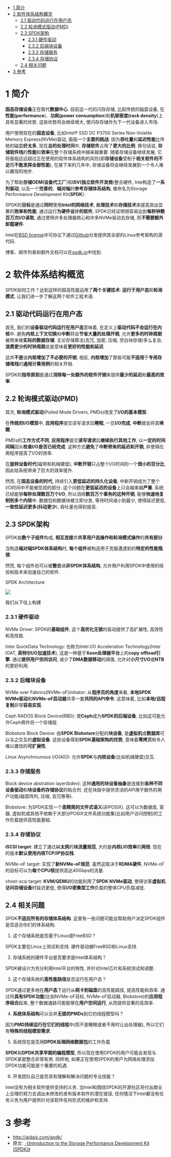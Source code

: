 
<!-- @import "[TOC]" {cmd="toc" depthFrom=1 depthTo=6 orderedList=false} -->

<!-- code_chunk_output -->

* [1 简介](#1-简介)
* [2 软件体系结构概览](#2-软件体系结构概览)
	* [2.1 驱动代码运行在用户态](#21-驱动代码运行在用户态)
	* [2.2 轮询模式驱动(PMD)](#22-轮询模式驱动pmd)
	* [2.3 SPDK架构](#23-spdk架构)
		* [2.3.1 硬件驱动](#231-硬件驱动)
		* [2.3.2 后端块设备](#232-后端块设备)
		* [2.3.3 存储服务](#233-存储服务)
		* [2.3.4 存储协议](#234-存储协议)
	* [2.4 相关问题](#24-相关问题)
* [3 参考](#3-参考)

<!-- /code_chunk_output -->

# 1 简介

**固态存储设备**正在取代**数据中心**. 目前这一代的闪存存储, 比起传统的磁盘设备, 在**性能(performance**)、**功耗(power consumption**)和**机架密度(rack density**)上具有显著的优势. 这些优势将会继续增大, 使闪存存储作为下一代设备进入市场. 

用户使用现在的**固态设备**, 比如Intel® SSD DC P3700 Series Non\-Volatile Memory Express(NVMe)驱动, 面临一个**主要的挑战**: 因为**吞吐量**和**延迟性能**比传统的磁盘**好太多**, 现在**总的处理时间**中, **存储软件**占用了**更大的比例**. 换句话说, **存储软件栈**的**性能**和**效率**在整个存储系统中越来越重要. 随着存储设备继续发展, 它将面临远远超过正在使用的软件体系结构的风险(即**存储设备**受制于**相关软件的不足**而**不能发挥全部性能**), 在接下来的几年中, 存储设备将会继续发展到一个令人难以置信的地步. 

为了帮助**存储OEM(设备代工厂**)和**ISV(独立软件开发商**)整合硬件, Inte构造了**一系列驱动**, 以及一个**完善的**、**端对端**的**参考存储体系结构**, 被命名为Storage Performance Development Kit(**SPDK**). 

SPDK的**目标**是通过**同时**使用**Intel的网络技术**, **处理技术**和**存储技术**来提高突出显著的**效率和性能**. 通过运行**为硬件设计的软件**, SPDK已经证明很容易达到**每秒钟数百万次I/O读取**, 通过使用许多处理器核心和许多NVMe驱动去存储, 而**不需要额外卸载硬件**. 

Intel在[BSD license](https://github.com/spdk/spdk/blob/master/LICENSE)许可协议下通过[Github](https://github.com/spdk)分发提供其全部的Linux参考架构的源代码. 

博客、邮件列表和额外文档可以在[spdk.io](http://www.spdk.io/)中找到. 

# 2 软件体系结构概览

SPDK如何工作？达到这样的超高性能运用了**两个关键技术**: **运行于用户态**和**轮询模式**. 让我们进一步了解这两个软件工程术语. 

## 2.1 驱动代码运行在用户态

首先, 我们的**设备驱动代码运行在用户态**意味着, 在定义上**驱动代码不会运行在内核**中. 避免**内核上下文切换**和**中断**将会**节省大量的处理开销**, 允许**更多的时钟周期**被用来做**实际的数据存储**. 无论存储算法(去冗, 加密, 压缩, 空白块存储)多么复杂, **浪费更少的时钟周期**总是意味着**更好的性能和延迟**. 

这并**不是**说**内核增加了不必要的开销**; 相反, **内核增加**了那些可能**不适用**于**专用存储堆栈**的**通用计算用例**的相关开销. 

SPDK的**指导原则**是通过**消除每一处额外的软件开销**来提供**最少的延迟**和**最高的效率**. 

## 2.2 轮询模式驱动(PMD)

其次, **轮询模式驱动**(Polled Mode Drivers, PMDs)改变了**I/O的基本模型**. 

在**传统的I/O模型**中, **应用程序**提交读写请求后**睡眠**, 一旦**I/O完成**, **中断**就会将其**唤醒**. 

PMDs的**工作方式不同**, **应用程序**提交**读写请求**后**继续执行其他工作**, 以**一定的时间间隔**回头**检查I/O是否已经完成**. 这种方式**避免**了**中断带来的延迟和开销**, 并使得应用程序提高了I/O的效率. 

在**旋转设备时代**(磁带和机械硬盘), **中断开销**只占整个I/O时间的一个**很小的百分比**, 因此给系统带来了巨大的效率提升. 

然而, 在**固态设备的时代**, 持续引入**更低延迟的持久化设备**, 中断开销成为了整个I/O时间中不能被忽视的部分. 这个问题在**更低延迟的设备**上只会越来越**严重**. 系统已经能够**每秒处理数百万个I/O**, 所以消除**数百万个事务的这种开销**, 能够**快速地复制到多个内核**中. 数据包和数据块被立即分发, 等待时间减小到最少, 使得延迟更低, **一致性延迟更多(抖动更少**), 吞吐量也得到提高. 

## 2.3 SPDK架构

SPDK由**数个子组件**构成, **相互连接**并**共享用户态操作和轮询模式操作**的**共有部分**. 

当构造**端对端SPDK体系结构**时, **每个组件**被构造用于克服遭遇到的**特定的性能瓶颈**. 

然而, 每个组件也可以被**整合**进**非SPDK体系结构**, 允许用户利用SPDK中使用的经验和技术来加速自己的软件. 

SPDK Architecture:

![](./images/2019-06-19-09-47-02.png)

我们从下往上构建

### 2.3.1 硬件驱动

NVMe Driver: SPDK的**基础组件**, 这个**高优化无锁**的驱动提供了高扩展性, 高效性和高性能. 

Inter QuickData Technology: 也称为Intel I/O Acceleration Technology(Inter IOAT, **英特尔I/O加速技术**), 这是一种基于**Xeon处理器平台**上的**copy offload引擎**. 通过**提供用户空间访问**, 减少了**DMA数据移动**的阈值, 允许对**小尺寸I/O**或**NTB**的更好利用. 

### 2.3.2 后端块设备

NVMe over Fabrics(NVMe\-oF)initiator: 从**程序员的角度**来看, **本地SPDK NVMe驱动**和**NVMe\-oF启动器**共享一套**共同的API命令**. 这意味着, 比如**本地/远程复制**非常**容易实现**. 

Ceph RADOS Block Device(RBD): 使**Ceph**成为**SPDK的后端设备**, 比如这可能允许Ceph用作另一个存储层. 

Blobstore Block Device: 由**SPDK Blobstore**分配的**块设备**, 是**虚拟机**或**数据库**可以与之交互的**虚拟设备**. 这些设备得到**SPDK基础架构的优势**, 意味着**零拷贝**和令人难以置信的**可扩展性**. 

Linux Asynchrounous I/O(AIO): 允许**SPDK**与**内核设备**(比如机械硬盘)交互. 

### 2.3.3 存储服务

Block device abstration layer(bdev): 这种**通用的块设备抽象**是连接到**各种不同设备驱动**和**块设备的存储协议**的粘合剂. 还在块层中提供灵活的API用于额外的用户功能(磁盘阵列, 压缩, 去冗等等). 

Blobstore: 为SPDK实现一个**高精简的文件式语义**(非POSIX). 这可以为数据库, 容器, 虚拟机或其他不依赖于大部分POSIX文件系统功能集(比如用户访问控制)的工作负载提供高性能基础. 

### 2.3.4 存储协议

**iSCSI target**: 建立了通过**以太网**的**块流量规范**, 大约是**内核LIO效率**的**两倍**. 现在的版本**默认使用内核TCP/IP协议栈**. 

NVMe\-oF target: 实现了**新NVMe\-oF规范**. 虽然这取决于**RDMA硬件**, NVMe\-oF的目标可以为**每个CPU核**提供高达40Gbps的流量. 

vhost\-scsi target: **KVM/QEMU**的功能利用了**SPDK NVMe驱动**, 使得访客**虚拟机访问存储设备**时延迟更低, 使得**I/O密集型工作**负载的整体CPU负载减低. 

## 2.4 相关问题

SPDK**不适应所有的存储体系结构**. 这里有一些问题可能会帮助用户决定SPDK组件是否适合你们的体系结构. 

1. 这个存储系统是否基于Linux或FreeBSD？

SPDK主要在Linux上测试和支持. 硬件驱动被FreeBSD和Linux支持. 

2. 存储系统的硬件平台是否要求是Intel体系结构？

SPDK被设计为充分利用Intel平台的特性, 并针对Intel芯片和系统测试和调整. 

3. 这个存储系统的**高性能路径**是否运行在用户态？

SPDK通过更多地在**用户态**下运行从**网卡到磁盘**的高性能路径, 提高性能和效率. 通过将**具有SPDK功能**(比如NVMe\-oF目标, NVMe\-oF启动器, Blobstore)的**应用程序结合**起来, 整个数据通路可能能够在**用户空间运行**, 从而提供显著的高效率. 

4. **系统体系结构**可以合并**无锁的PMDs**到它的线程模型吗？

因为**PMD持续运行在它们的线程**中(而不是睡眠或者不用时让出处理器), 所以它们有**特殊的线程模型需求**. 

5. 系统现在是否用**DPDK处理网络数据包**的工作负载

**SPDK**和**DPDK共享早期的编程模型**, 所以现在使用DPDK的用户可能会发现与SPDK紧密整合非常有用. 同样地, 如果正在使用SPDK的用户为网络处理添加DPDK功能可能是个重要的机遇. 

6. 开发团队自己是否具有理解和解决问题的专业技能？

Intel没有为相关软件提供支持的义务. 当Intel和围绕SPDK的开源社区将付出商业上合理的努力去调出未修改的发布版本软件的潜在错误, 任何情况下Intel都没有任务义务为用户提供针对该软件任何形式的维护和支持. 

# 3 参考

- http://aidaiz.com/spdk/
- 原文: [《Introduction to the Storage Performance Development Kit (SPDK)》](https://software.intel.com/en-us/articles/introduction-to-the-storage-performance-development-kit-spdk)